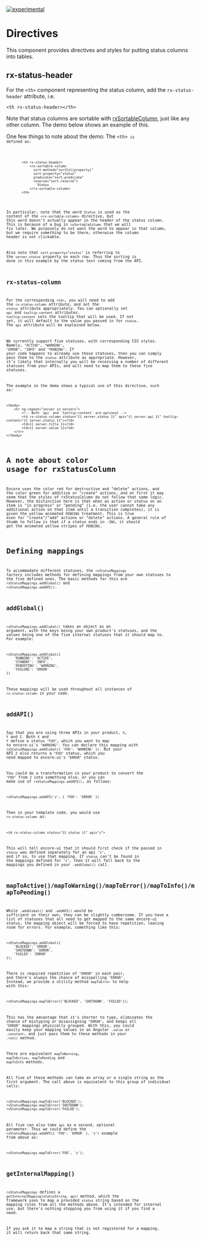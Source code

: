 [![experimental](http://badges.github.io/stability-badges/dist/experimental.svg)](http://github.com/badges/stability-badges)

# Directives 
This component provides directives and styles for putting status columns into tables.

## rx-status-header

For the `<th>` component representing the status column, add the `rx-status-header` attribute, i.e.

    <th rx-status-header></th>

Note that status columns are sortable with <a href="#/component/rxSortableColumn">rxSortableColumn</a>, just like any other column. The demo below shows an example of this.

One few things to note about the demo: The <code>&lt;th&gt;<code> is defined as:
<pre><code>
        &lt;th rx-status-header&gt;
            &lt;rx-sortable-column
              sort-method="sortCol(property)"
              sort-property="status"
              predicate="sort.predicate"
              reverse="sort.reverse">
                Status
            &lt;/rx-sortable-column&gt;
        &lt;th&gt;
</code></pre>

In particular, note that the word <code>Status</code> is used as the content of the <code>&lt;rx-sortable-column&gt;</code> directive, but this word doesn't actually appear in the header of the status column. This is because of a bug in <code>rxSortableColumn</code> that we will fix later. We purposely do not want the word to appear in that column, but we require <em>something</em> to be there, otherwise the column header is not clickable.

Also note that <code>sort-property="status"</code> is referring to the <code>server.status</code> property on each row. Thus the sorting is done in this example by the status text coming from the API.

## rx-status-column

For the corresponding `<td>`, you will need to add the `rx-status-column` attribute, and set the `status` attribute appropriately. You can optionally set `api` and `tooltip-content` attributes. `tooltip-content` sets the tooltip that will be used. If not set, it will default to the value you passed in for `status`. The `api` attribute will be explained below.

We currently support five statuses, with corresponding CSS styles. Namely, `"ACTIVE"`, `"WARNING"`, `"ERROR"`, `"INFO"` and `"PENDING"`. If your code happens to already use those statuses, then you can simply pass them to the `status` attribute as appropriate. However, it's likely that internally you will be receiving a number of different statuses from your APIs, and will need to map them to these five statuses.

The example in the demo shows a typical use of this directive, such as:

    <tbody>
        <tr ng-repeat="server in servers">
            <!-- Both `api` and `tooltip-content` are optional -->
            <td rx-status-column status="{{ server.status }}" api="{{ server.api }}" tooltip-content="{{ server.status }}"></td>
            <td>{{ server.title }}</td>
            <td>{{ server.value }}</td>
        </tr>
    </tbody>


# A note about color usage for rxStatusColumn

Encore uses the color red for destructive and "delete" actions, and the color green for additive or "create" actions, and at first it may seem that the styles of rxStatusColumn do not follow that same logic. However, the distinction here is that when an action or status on an item is "in progress" or "pending" (i.e. the user cannot take any additional action on that item until a transition completes), it is given the yellow animated `PENDING` treatment. This is true even for "create"/"add" actions or "delete" actions. A general rule of thumb to follow is that if a status ends in -`ING`, it should get the animated yellow stripes of `PENDING`.


# Defining mappings

To accommodate different statuses, the `rxStatusMappings` factory includes methods for defining mappings from your own statuses to the five defined ones. The basic methods for this are `rxStatusMappings.addGlobal()` and `rxStatusMappings.addAPI()`.

## addGlobal()

`rxStatusMappings.addGlobal()` takes an object as an argument, with the keys being your own product's statuses, and the values being one of the five internal statuses that it should map to. For example:

    rxStatusMappings.addGlobal({
        'RUNNING': 'ACTIVE',
        'STANDBY': 'INFO',
        'REBOOTING': 'WARNING',
        'FAILURE': 'ERROR'
    })

These mappings will be used throughout all instances of `rx-status-column` in your code. 

## addAPI()

Say that you are using three APIs in your product, `X`, `Y` and `Z`. Both `X` and `Y` define a status `"FOO"`, which you want to map to encore-ui's `"WARNING"`. You can declare this  mapping with `rxStatusMappings.addGlobal({ 'FOO': 'WARNING' })`. But your API `Z` also returns a `"FOO"` status, which you need mapped to encore-ui's `"ERROR"` status. 

You _could_ do a transformation in your product to convert the `"FOO"` from `Z` into something else, or you can make use of `rxStatusMappings.addAPI()`, as follows:

    rxStatusMappings.addAPI('z', { 'FOO': 'ERROR' })

Then in your template code, you would use `rx-status-column` as:

    <td rx-status-column status="{{ status }}" api="z">

This will tell encore-ui that it should first check if the passed in `status` was defined separately for an api `"z"`, and if so, to use that mapping. If `status` can't be found in the mappings defined for `"z"`, then it will fall back to the mappings you defined in your `.addGlobal()` call.

## mapToActive()/mapToWarning()/mapToError()/mapToInfo()/mapToPending()

While `.addGlobal()` and `.addAPI()` would be sufficient on their own, they can be slightly cumbersome. If you have a list of statuses that all need to get mapped to the same encore-ui status, the mapping object will be forced to have repetition, leaving room for errors. For example, something like this:

    rxStatusMappings.addGlobal({
        'BLOCKED': 'ERROR',
        'SHUTDOWN': 'ERROR',
        'FAILED': 'ERROR'
    });

There is required repetition of `"ERROR"` in each pair, and there's always the chance of misspelling `"ERROR"`. Instead, we provide a utility method `mapToError` to help with this:

    rxStatusMappings.mapToError(['BLOCKED', 'SHUTDOWN', 'FAILED']);

This has the advantage that it's shorter to type, eliminates the chance of mistyping or misassigning `"ERROR"`, and keeps all `"ERROR"` mappings physically grouped. With this, you could easily keep your mapping values in an Angular `.value` or `.constant`, and just pass them to these methods in your `.run()` method.

There are equivalent `mapToWarning`, `mapToActive`, `mapToPending` and `mapToInfo` methods.

All five of these methods can take an array or a single string as the first argument. The call above is equivalent to this group of individual calls:

    rxStatusMappings.mapToError('BLOCKED');
    rxStatusMappings.mapToError('SHUTDOWN');
    rxStatusMappings.mapToError('FAILED');

All five can also take `api` as a second, optional parameter. Thus we could define the `rxStatusMappings.addAPI({ 'FOO': 'ERROR' }, 'z')` example from above as:

    rxStatusMappings.mapToError('FOO', 'z');


## getInternalMapping()

`rxStatusMappings` defines a `getInternalMapping(statusString, api)` method, which the framework uses to map a provided `status` string based on the mapping rules from all the methods above. It's intended for internal use, but there's nothing stopping you from using it if you find a need.

If you ask it to map a string that is not registered for a mapping, it will return back that same string.
